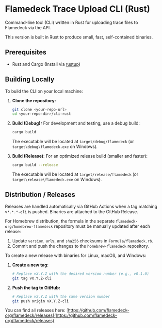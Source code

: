 # Flamedeck Trace Upload CLI (Rust)

Command-line tool (CLI) written in Rust for uploading trace files to Flamedeck via the API.

This version is built in Rust to produce small, fast, self-contained binaries.

## Prerequisites

- Rust and Cargo (Install via [rustup](https://www.rust-lang.org/tools/install))

## Building Locally

To build the CLI on your local machine:

1.  **Clone the repository:**
    ```bash
    git clone <your-repo-url>
    cd <your-repo-dir>/cli-rust
    ```
2.  **Build (Debug):** For development and testing, use a debug build:
    ```bash
    cargo build
    ```
    The executable will be located at `target/debug/flamedeck` (or `target\debug\flamedeck.exe` on Windows).

3.  **Build (Release):** For an optimized release build (smaller and faster):
    ```bash
    cargo build --release
    ```
    The executable will be located at `target/release/flamedeck` (or `target\release\flamedeck.exe` on Windows).

## Distribution / Releases

Releases are handled automatically via GitHub Actions when a tag matching `v*.*.*-cli` is pushed. Binaries are attached to the GitHub Release.

For Homebrew distribution, the formula in the separate `flamedeck-org/homebrew-flamedeck` repository must be manually updated after each release:

1.  Update `version`, `url`s, and `sha256` checksums in `Formula/flamedeck.rb`.
2.  Commit and push the changes to the `homebrew-flamedeck` repository.

To create a new release with binaries for Linux, macOS, and Windows:

1.  **Create a new tag:**
    ```bash
    # Replace vX.Y.Z with the desired version number (e.g., v0.1.0)
    git tag vX.Y.Z-cli
    ```

2.  **Push the tag to GitHub:**
    ```bash
    # Replace vX.Y.Z with the same version number
    git push origin vX.Y.Z-cli
    ```

You can find all releases here: [https://github.com/flamedeck-org/flamedeck/releases](https://github.com/flamedeck-org/flamedeck/releases)